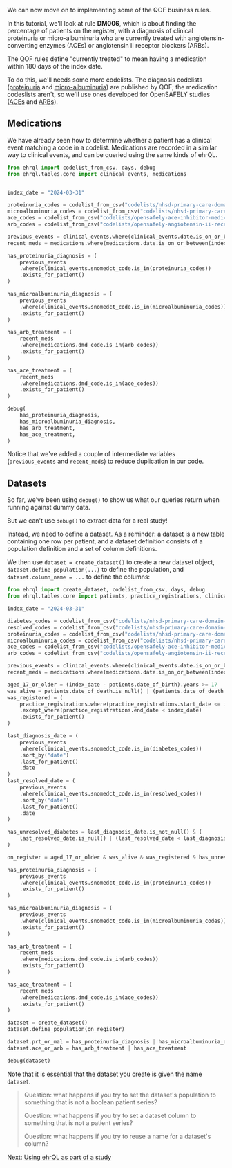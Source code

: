 We can now move on to implementing some of the QOF business rules.

In this tutorial, we'll look at rule **DM006**, which is about finding the percentage of patients on the register, with a diagnosis of clinical proteinuria or micro-albuminuria who are currently treated with angiotensin-converting enzymes (ACEs) or angiotensin II receptor blockers (ARBs).

The QOF rules define "currently treated" to mean having a medication within 180 days of the index date.

To do this, we'll needs some more codelists.
The diagnosis codelists ([proteinuria][1] and [micro-albuminuria][2]) are published by QOF; the medication codeslists aren't, so we'll use ones developed for OpenSAFELY studies ([ACEs][3] and [ARBs][4]).

## Medications

We have already seen how to determine whether a patient has a clinical event matching a code in a codelist.
Medications are recorded in a similar way to clinical events, and can be queried using the same kinds of ehrQL.

```py
from ehrql import codelist_from_csv, days, debug
from ehrql.tables.core import clinical_events, medications


index_date = "2024-03-31"

proteinuria_codes = codelist_from_csv("codelists/nhsd-primary-care-domain-refsets-prt_cod.csv", column="code")
microalbuminuria_codes = codelist_from_csv("codelists/nhsd-primary-care-domain-refsets-mal_cod.csv", column="code")
ace_codes = codelist_from_csv("codelists/opensafely-ace-inhibitor-medications.csv", column="code")
arb_codes = codelist_from_csv("codelists/opensafely-angiotensin-ii-receptor-blockers-arbs.csv", column="code")

previous_events = clinical_events.where(clinical_events.date.is_on_or_before(index_date))
recent_meds = medications.where(medications.date.is_on_or_between(index_date - days(180), index_date))

has_proteinuria_diagnosis = (
    previous_events
    .where(clinical_events.snomedct_code.is_in(proteinuria_codes))
    .exists_for_patient()
)

has_microalbuminuria_diagnosis = (
    previous_events
    .where(clinical_events.snomedct_code.is_in(microalbuminuria_codes))
    .exists_for_patient()
)

has_arb_treatment = (
    recent_meds
    .where(medications.dmd_code.is_in(arb_codes))
    .exists_for_patient()
)

has_ace_treatment = (
    recent_meds
    .where(medications.dmd_code.is_in(ace_codes))
    .exists_for_patient()
)

debug(
    has_proteinuria_diagnosis,
    has_microalbuminuria_diagnosis,
    has_arb_treatment,
    has_ace_treatment,
)
```

Notice that we've added a couple of intermediate variables (`previous_events` and `recent_meds`) to reduce duplication in our code.

## Datasets

So far, we've been using `debug()` to show us what our queries return when running against dummy data.

But we can't use `debug()` to extract data for a real study!

Instead, we need to define a dataset.  As a reminder: a dataset is a new table containing one row per patient, and a dataset definition consists of a population definition and a set of column definitions.

We then use `dataset = create_dataset()` to create a new dataset object, `dataset.define_population(...)` to define the population, and `dataset.column_name = ...` to define the columns:


```py
from ehrql import create_dataset, codelist_from_csv, days, debug
from ehrql.tables.core import patients, practice_registrations, clinical_events, medications

index_date = "2024-03-31"

diabetes_codes = codelist_from_csv("codelists/nhsd-primary-care-domain-refsets-dm_cod.csv", column="code")
resolved_codes = codelist_from_csv("codelists/nhsd-primary-care-domain-refsets-dmres_cod.csv", column="code")
proteinuria_codes = codelist_from_csv("codelists/nhsd-primary-care-domain-refsets-prt_cod.csv", column="code")
microalbuminuria_codes = codelist_from_csv("codelists/nhsd-primary-care-domain-refsets-mal_cod.csv", column="code")
ace_codes = codelist_from_csv("codelists/opensafely-ace-inhibitor-medications.csv", column="code")
arb_codes = codelist_from_csv("codelists/opensafely-angiotensin-ii-receptor-blockers-arbs.csv", column="code")

previous_events = clinical_events.where(clinical_events.date.is_on_or_before(index_date))
recent_meds = medications.where(medications.date.is_on_or_between(index_date - days(180), index_date))

aged_17_or_older = (index_date - patients.date_of_birth).years >= 17
was_alive = patients.date_of_death.is_null() | (patients.date_of_death < index_date)
was_registered = (
    practice_registrations.where(practice_registrations.start_date <= index_date)
    .except_where(practice_registrations.end_date < index_date)
    .exists_for_patient()
)

last_diagnosis_date = (
    previous_events
    .where(clinical_events.snomedct_code.is_in(diabetes_codes))
    .sort_by("date")
    .last_for_patient()
    .date
)
last_resolved_date = (
    previous_events
    .where(clinical_events.snomedct_code.is_in(resolved_codes))
    .sort_by("date")
    .last_for_patient()
    .date
)

has_unresolved_diabetes = last_diagnosis_date.is_not_null() & (
    last_resolved_date.is_null() | (last_resolved_date < last_diagnosis_date)
)

on_register = aged_17_or_older & was_alive & was_registered & has_unresolved_diabetes

has_proteinuria_diagnosis = (
    previous_events
    .where(clinical_events.snomedct_code.is_in(proteinuria_codes))
    .exists_for_patient()
)

has_microalbuminuria_diagnosis = (
    previous_events
    .where(clinical_events.snomedct_code.is_in(microalbuminuria_codes))
    .exists_for_patient()
)

has_arb_treatment = (
    recent_meds
    .where(medications.dmd_code.is_in(arb_codes))
    .exists_for_patient()
)

has_ace_treatment = (
    recent_meds
    .where(medications.dmd_code.is_in(ace_codes))
    .exists_for_patient()
)

dataset = create_dataset()
dataset.define_population(on_register)

dataset.prt_or_mal = has_proteinuria_diagnosis | has_microalbuminuria_diagnosis
dataset.ace_or_arb = has_arb_treatment | has_ace_treatment

debug(dataset)
```

Note that it is essential that the dataset you create is given the name `dataset`.

> Question: what happens if you try to set the dataset's population to something that is not a boolean patient series?
>
> Question: what happens if you try to set a dataset column to something that is not a patient series?
>
> Question: what happens if you try to reuse a name for a dataset's column?

Next: [Using ehrQL as part of a study](../using-ehrql-as-part-of-a-study/index.md)

[1]: https://www.opencodelists.org/codelist/nhsd-primary-care-domain-refsets/prt_cod/
[2]: https://www.opencodelists.org/codelist/nhsd-primary-care-domain-refsets/mal_cod/
[3]: https://www.opencodelists.org/codelist/opensafely/ace-inhibitor-medications/
[4]: https://www.opencodelists.org/codelist/opensafely/angiotensin-ii-receptor-blockers-arbs/
